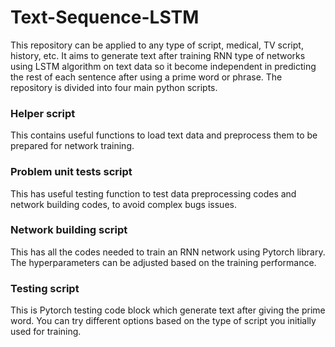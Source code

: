 # Text-Sequence-LSTM

This repository can be applied to any type of script, medical, TV script, history, etc. It aims to generate text after training RNN type of networks using LSTM algorithm on text data so it become independent in predicting the rest of each sentence after using a prime word or phrase. 
The repository is divided into four main python scripts. 

### Helper script

This contains useful functions to load text data and preprocess them to be prepared for network training.

### Problem unit tests script

This has useful testing function to test data preprocessing codes and network building codes, to avoid complex bugs issues. 

### Network building script

This has all the codes needed to train an RNN network using Pytorch library. The hyperparameters can be adjusted based on the training performance.

### Testing script

This is Pytorch testing code block which generate text after giving the prime word. You can try different options based on the type of script you initially used for training. 

